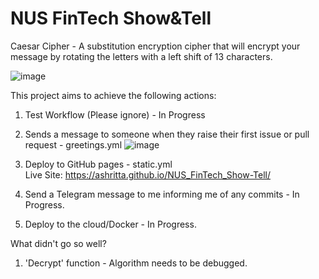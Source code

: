 # NUS FinTech Show&Tell
Caesar Cipher - A substitution encryption cipher that will encrypt your message by rotating the letters with a left shift of 13 characters.

![image](https://user-images.githubusercontent.com/63718042/206416797-5592681c-4eeb-4041-aefb-7f061e6245a6.png)

This project aims to achieve the following actions:
1. Test Workflow (Please ignore) - In Progress

2. Sends a message to someone when they raise their first issue or pull request - greetings.yml
![image](https://user-images.githubusercontent.com/63718042/206425411-6a212cf7-cc63-47ac-bd52-152caadc1bb2.png)

3. Deploy to GitHub pages - static.yml
<br>Live Site: https://ashritta.github.io/NUS_FinTech_Show-Tell/

4. Send a Telegram message to me informing me of any commits - In Progress.

5. Deploy to the cloud/Docker - In Progress.

What didn't go so well?
1. 'Decrypt' function - Algorithm needs to be debugged.

